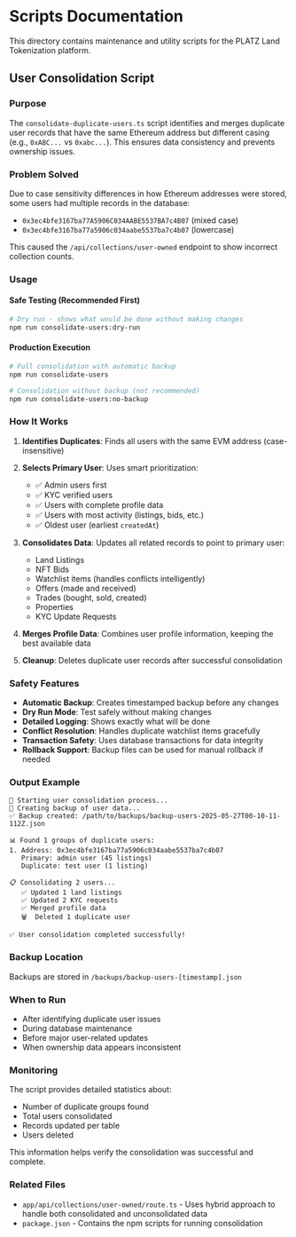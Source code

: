 # Scripts Documentation

This directory contains maintenance and utility scripts for the PLATZ Land Tokenization platform.

## User Consolidation Script

### Purpose
The `consolidate-duplicate-users.ts` script identifies and merges duplicate user records that have the same Ethereum address but different casing (e.g., `0xABC...` vs `0xabc...`). This ensures data consistency and prevents ownership issues.

### Problem Solved
Due to case sensitivity differences in how Ethereum addresses were stored, some users had multiple records in the database:
- `0x3ec4bfe3167ba77A5906C034AABE5537BA7c4B07` (mixed case)
- `0x3ec4bfe3167ba77a5906c034aabe5537ba7c4b07` (lowercase)

This caused the `/api/collections/user-owned` endpoint to show incorrect collection counts.

### Usage

#### Safe Testing (Recommended First)
```bash
# Dry run - shows what would be done without making changes
npm run consolidate-users:dry-run
```

#### Production Execution
```bash
# Full consolidation with automatic backup
npm run consolidate-users

# Consolidation without backup (not recommended)
npm run consolidate-users:no-backup
```

### How It Works

1. **Identifies Duplicates**: Finds all users with the same EVM address (case-insensitive)

2. **Selects Primary User**: Uses smart prioritization:
   - ✅ Admin users first
   - ✅ KYC verified users
   - ✅ Users with complete profile data
   - ✅ Users with most activity (listings, bids, etc.)
   - ✅ Oldest user (earliest `createdAt`)

3. **Consolidates Data**: Updates all related records to point to primary user:
   - Land Listings
   - NFT Bids
   - Watchlist items (handles conflicts intelligently)
   - Offers (made and received)
   - Trades (bought, sold, created)
   - Properties
   - KYC Update Requests

4. **Merges Profile Data**: Combines user profile information, keeping the best available data

5. **Cleanup**: Deletes duplicate user records after successful consolidation

### Safety Features

- **Automatic Backup**: Creates timestamped backup before any changes
- **Dry Run Mode**: Test safely without making changes
- **Detailed Logging**: Shows exactly what will be done
- **Conflict Resolution**: Handles duplicate watchlist items gracefully
- **Transaction Safety**: Uses database transactions for data integrity
- **Rollback Support**: Backup files can be used for manual rollback if needed

### Output Example

```
🚀 Starting user consolidation process...
💾 Creating backup of user data...
✅ Backup created: /path/to/backups/backup-users-2025-05-27T00-10-11-112Z.json

📊 Found 1 groups of duplicate users:
1. Address: 0x3ec4bfe3167ba77a5906c034aabe5537ba7c4b07
   Primary: admin user (45 listings)
   Duplicate: test user (1 listing)

📋 Consolidating 2 users...
   ✅ Updated 1 land listings
   ✅ Updated 2 KYC requests
   ✅ Merged profile data
   🗑️  Deleted 1 duplicate user

✅ User consolidation completed successfully!
```

### Backup Location
Backups are stored in `/backups/backup-users-[timestamp].json`

### When to Run
- After identifying duplicate user issues
- During database maintenance
- Before major user-related updates
- When ownership data appears inconsistent

### Monitoring
The script provides detailed statistics about:
- Number of duplicate groups found
- Total users consolidated
- Records updated per table
- Users deleted

This information helps verify the consolidation was successful and complete.

### Related Files
- `app/api/collections/user-owned/route.ts` - Uses hybrid approach to handle both consolidated and unconsolidated data
- `package.json` - Contains the npm scripts for running consolidation 
